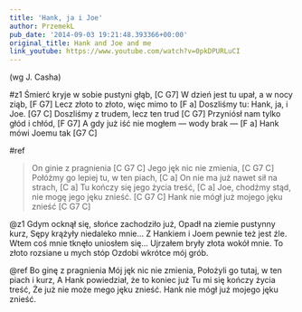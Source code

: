 ```yaml
---
title: 'Hank, ja i Joe'
author: PrzemekL
pub_date: '2014-09-03 19:21:48.393366+00:00'
original_title: Hank and Joe and me
link_youtube: https://www.youtube.com/watch?v=0pkDPURLuCI
---
```


(wg J. Casha)

#z1
Śmierć kryje w sobie pustyni głąb, [C G7]
W dzień jest tu upał, a w nocy ziąb, [F G7]
Lecz złoto to złoto, więc mimo to [F a]
Doszliśmy tu: Hank, ja, i Joe.	[G7 C]
Doszliśmy z trudem, lecz ten trud [C G7]
Przyniósł nam tylko głód i chłód, [F G7]
A gdy już iść nie mogłem — wody brak — [F a]
Hank mówi Joemu tak [G7 C]

#ref
>On ginie z pragnienia [C G7 C]
>Jego jęk nic nie zmienia, [C G7 C]
>Połóżmy go lepiej tu, w ten piach, [C a]
>On nie ma już nawet sił na strach, [C a]
>Tu kończy się jego życia treść, [C a]
>Joe, chodźmy stąd, nie mogę jego jęku znieść. [C G7 C]
>Hank nie mógł już mojego jęku znieść [C G7 C]

@z1
Gdym ocknął się, słońce zachodziło już,
Opadł na ziemie pustynny kurz,
Sępy krążyły niedaleko mnie…
Z Hankiem i Joem pewnie też jest źle.
Wtem coś mnie tknęło uniosłem się…
Ujrzałem bryły złota wokół mnie.
To złoto rozsiane u mych stóp
Ozdobi wkrótce mój grób.

@ref
Bo ginę z pragnienia
Mój jęk nic nie zmienia,
Położyli go tutaj, w ten piach i kurz,
A Hank powiedział, że to koniec już
Tu mi się kończy życia treść,
Że już nie może mego jęku znieść.
Hank nie mógł już mojego jęku znieść.

